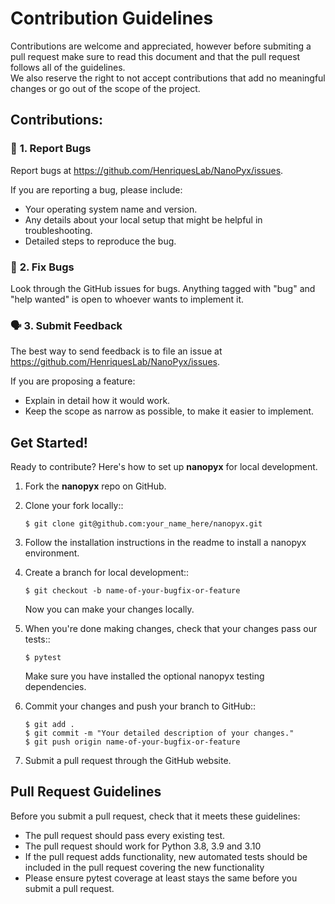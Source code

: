 # **Contribution Guidelines**

Contributions are welcome and appreciated, however before submiting a pull request make sure to read this document and that the pull request follows all of the guidelines.  
We also reserve the right to not accept contributions that add no meaningful changes or go out of the scope of the project.

## **Contributions:**


### 🐛 **1. Report Bugs**

Report bugs at https://github.com/HenriquesLab/NanoPyx/issues.

If you are reporting a bug, please include:

* Your operating system name and version.
* Any details about your local setup that might be helpful in troubleshooting.
* Detailed steps to reproduce the bug.

### 🐞 **2. Fix Bugs**

Look through the GitHub issues for bugs. Anything tagged with "bug"
and "help wanted" is open to whoever wants to implement it.


### 🗣️ **3. Submit Feedback**

The best way to send feedback is to file an issue at https://github.com/HenriquesLab/NanoPyx/issues.

If you are proposing a feature:

* Explain in detail how it would work.
* Keep the scope as narrow as possible, to make it easier to implement.

## **Get Started!**

Ready to contribute? Here's how to set up **nanopyx** for local development.

1. Fork the **nanopyx** repo on GitHub.
2. Clone your fork locally::

    `$ git clone git@github.com:your_name_here/nanopyx.git`

3. Follow the installation instructions in the readme to install a nanopyx environment.

4. Create a branch for local development::

    `$ git checkout -b name-of-your-bugfix-or-feature`

   Now you can make your changes locally.

5. When you're done making changes, check that your changes pass our tests::

    `$ pytest`

   Make sure you have installed the optional nanopyx testing dependencies.
6. Commit your changes and push your branch to GitHub::

    `$ git add .`  
    `$ git commit -m "Your detailed description of your changes."`  
    `$ git push origin name-of-your-bugfix-or-feature`  

7. Submit a pull request through the GitHub website.

## **Pull Request Guidelines**

Before you submit a pull request, check that it meets these guidelines:

* The pull request should pass every existing test.
* The pull request should work for Python 3.8, 3.9 and 3.10
* If the pull request adds functionality, new automated tests should be included in the pull request covering the new functionality
* Please ensure pytest coverage at least stays the same before you submit a pull request.

